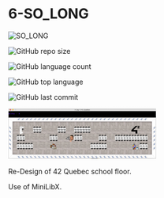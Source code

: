# 6-SO_LONG

![SO_LONG](https://github.com/byaliego/42-project-badges/blob/main/badges/so_longm.png)

![GitHub repo size](https://img.shields.io/github/repo-size/xDeadpoolx/6-SO_LONG?style=for-the-badge)

![GitHub language count](https://img.shields.io/github/languages/count/xDeadpoolx/6-SO_LONG?style=for-the-badge)

![GitHub top language](https://img.shields.io/github/languages/top/xDeadpoolx/6-SO_LONG?style=for-the-badge)

![GitHub last commit](https://img.shields.io/github/last-commit/xDeadpoolx/6-SO_LONG?style=for-the-badge)

<img src="./assets/so_long.png" width="300">

Re-Design of 42 Quebec school floor.

Use of MiniLibX.
